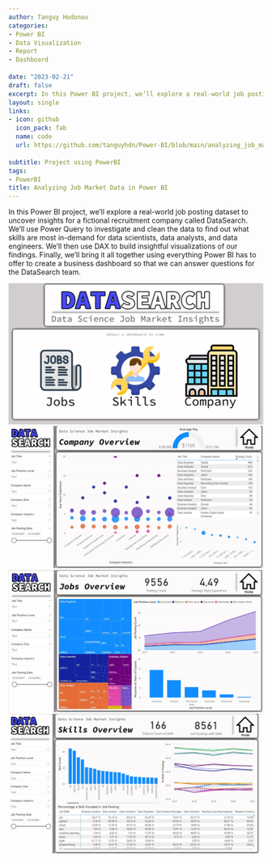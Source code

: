 ```yaml
---
author: Tanguy Hodonou
categories:
- Power BI
- Data Visualization
- Report
- Dashboard

date: "2023-02-21"
draft: false
excerpt: In this Power BI project, we’ll explore a real-world job posting dataset to uncover insights for a fictional recruitment company called DataSearch. We’ll use Power Query to investigate and clean the data to find out what skills are most in-demand for data scientists, data analysts, and data engineers.
layout: single
links:
- icon: github
  icon_pack: fab
  name: code
  url: https://github.com/tanguyhdn/Power-BI/blob/main/analyzing_job_markets.pbix

subtitle: Project using PowerBI
tags:
- PowerBI
title: Analyzing Job Market Data in Power BI
---
```


In this Power BI project, we’ll explore a real-world job posting dataset to uncover insights for a fictional recruitment company called DataSearch. We’ll use Power Query to investigate and clean the data to find out what skills are most in-demand for data scientists, data analysts, and data engineers. 
We’ll then use DAX to build insightful visualizations of our findings. Finally, we’ll bring it all together using everything Power BI has to offer to create a business dashboard so that we can answer questions for the DataSearch team.

![Home page](Home.jpg)
![Company](company.jpg)
![Jobs](Jobs.jpg)
![Skills](skills.jpg)

